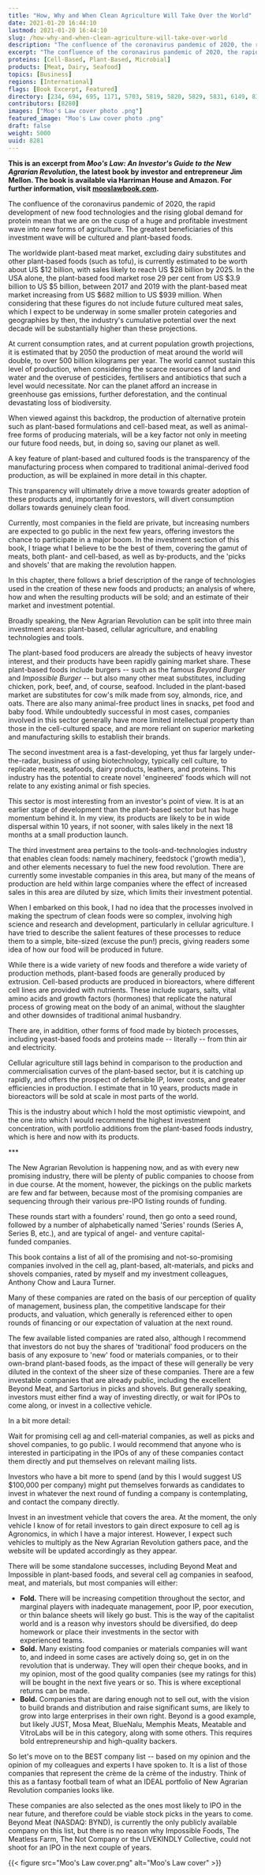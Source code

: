 ```yaml
---
title: "How, Why and When Clean Agriculture Will Take Over the World"
date: 2021-01-20 16:44:10
lastmod: 2021-01-20 16:44:10
slug: /how-why-and-when-clean-agriculture-will-take-over-world
description: "The confluence of the coronavirus pandemic of 2020, the rapid development of new food technologies and the rising global demand for protein mean that we are on the cusp of a huge and profitable investment wave into new forms of agriculture. The greatest beneficiaries of this investment wave will be cultured and plant-based foods."
excerpt: "The confluence of the coronavirus pandemic of 2020, the rapid development of new food technologies and the rising global demand for protein mean that we are on the cusp of a huge and profitable investment wave into new forms of agriculture. The greatest beneficiaries of this investment wave will be cultured and plant-based foods."
proteins: [Cell-Based, Plant-Based, Microbial]
products: [Meat, Dairy, Seafood]
topics: [Business]
regions: [International]
flags: [Book Excerpt, Featured]
directory: [234, 694, 695, 1171, 5703, 5819, 5820, 5829, 5831, 6149, 8345]
contributors: [8280]
images: ["Moo's Law cover photo .png"]
featured_image: "Moo's Law cover photo .png"
draft: false
weight: 5000
uuid: 8281
---
```

**This is an excerpt from *Moo's Law: An Investor's Guide to the New
Agrarian Revolution*, the latest book by investor and entrepreneur Jim
Mellon. The book is available via Harriman House and Amazon. For further
information, visit [mooslawbook.com](https://mooslawbook.com/).**

The confluence of the coronavirus pandemic of 2020, the rapid
development of new food technologies and the rising global demand for
protein mean that we are on the cusp of a huge and profitable investment
wave into new forms of agriculture. The greatest beneficiaries of this
investment wave will be cultured and plant-based foods.

The worldwide plant-based meat market, excluding dairy substitutes and
other plant-based foods (such as tofu), is currently estimated to be
worth about US \$12 billion, with sales likely to reach US \$28 billion
by 2025. In the USA alone, the plant-based food market rose 29 per cent
from US \$3.9 billion to US \$5 billion, between 2017 and 2019 with the
plant-based meat market increasing from US \$682 million to US \$939
million. When considering that these figures do not include future
cultured meat sales, which I expect to be underway in some smaller
protein categories and geographies by then, the industry's cumulative
potential over the next decade will be substantially higher than
these projections.

At current consumption rates, and at current population growth
projections, it is estimated that by 2050 the production of meat around
the world will double, to over 500 billion kilograms per year. The world
cannot sustain this level of production, when considering the scarce
resources of land and water and the overuse of pesticides, fertilisers
and antibiotics that such a level would necessitate. Nor can the planet
afford an increase in greenhouse gas emissions, further deforestation,
and the continual devastating loss of biodiversity.

When viewed against this backdrop, the production of alternative protein
such as plant-based formulations and cell-based meat, as well as
animal-free forms of producing materials, will be a key factor not only
in meeting our future food needs, but, in doing so, saving our planet
as well.

A key feature of plant-based and cultured foods is the transparency of
the manufacturing process when compared to traditional animal-derived
food production, as will be explained in more detail in this chapter.

This transparency will ultimately drive a move towards greater adoption
of these products and, importantly for investors, will divert
consumption dollars towards genuinely clean food.

Currently, most companies in the field are private, but increasing
numbers are expected to go public in the next few years, offering
investors the chance to participate in a major boom. In the investment
section of this book, I triage what I believe to be the best of them,
covering the gamut of meats, both plant- and cell-based, as well as
by-products, and the 'picks and shovels' that are making the
revolution happen.

In this chapter, there follows a brief description of the range of
technologies used in the creation of these new foods and products; an
analysis of where, how and when the resulting products will be sold; and
an estimate of their market and investment potential.

Broadly speaking, the New Agrarian Revolution can be split into three
main investment areas: plant-based, cellular agriculture, and enabling
technologies and tools.

The plant-based food producers are already the subjects of heavy
investor interest, and their products have been rapidly gaining market
share. These plant-based foods include burgers -- such as the famous
*Beyond Burger* and *Impossible Burger* -- but also many other meat
substitutes, including chicken, pork, beef, and, of course, seafood.
Included in the plant-based market are substitutes for cow's milk made
from soy, almonds, rice, and oats. There are also many animal-free
product lines in snacks, pet food and baby food. While undoubtedly
successful in most cases, companies involved in this sector generally
have more limited intellectual property than those in the cell-cultured
space, and are more reliant on superior marketing and manufacturing
skills to establish their brands.

The second investment area is a fast-developing, yet thus far largely
under-the-radar, business of using biotechnology, typically cell
culture, to replicate meats, seafoods, dairy products, leathers, and
proteins. This industry has the potential to create novel 'engineered'
foods which will not relate to any existing animal or fish species.

This sector is most interesting from an investor's point of view. It is
at an earlier stage of development than the plant-based sector but has
huge momentum behind it. In my view, its products are likely to be in
wide dispersal within 10 years, if not sooner, with sales likely in the
next 18 months at a small production launch.

The third investment area pertains to the tools-and-technologies
industry that enables clean foods: namely machinery, feedstock ('growth
media'), and other elements necessary to fuel the new food revolution.
There are currently some investable companies in this area, but many of
the means of production are held within large companies where the effect
of increased sales in this area are diluted by size, which limits their
investment potential.

When I embarked on this book, I had no idea that the processes involved
in making the spectrum of clean foods were so complex, involving high
science and research and development, particularly in cellular
agriculture. I have tried to describe the salient features of these
processes to reduce them to a simple, bite-sized (excuse the pun!)
precis, giving readers some idea of how our food will be produced
in future.

While there is a wide variety of new foods and therefore a wide variety
of production methods, plant-based foods are generally produced by
extrusion. Cell-based products are produced in bioreactors, where
different cell lines are provided with nutrients. These include sugars,
salts, vital amino acids and growth factors (hormones) that replicate
the natural process of growing meat on the body of an animal, without
the slaughter and other downsides of traditional animal husbandry.

There are, in addition, other forms of food made by biotech processes,
including yeast-based foods and proteins made -- literally -- from thin
air and electricity.

Cellular agriculture still lags behind in comparison to the production
and commercialisation curves of the plant-based sector, but it is
catching up rapidly, and offers the prospect of defensible IP, lower
costs, and greater efficiencies in production. I estimate that in 10
years, products made in bioreactors will be sold at scale in most parts
of the world.

This is the industry about which I hold the most optimistic viewpoint,
and the one into which I would recommend the highest investment
concentration, with portfolio additions from the plant-based foods
industry, which is here and now with its products.

\*\*\*

The New Agrarian Revolution is happening now, and as with every new
promising industry, there will be plenty of public companies to choose
from in due course. At the moment, however, the pickings on the public
markets are few and far between, because most of the promising companies
are sequencing through their various pre-IPO listing rounds of funding.

These rounds start with a founders' round, then go onto a seed round,
followed by a number of alphabetically named 'Series' rounds (Series A,
Series B, etc.), and are typical of angel- and venture
capital-funded companies.

This book contains a list of all of the promising and not-so-promising
companies involved in the cell ag, plant-based, alt-materials, and picks
and shovels companies, rated by myself and my investment colleagues,
Anthony Chow and Laura Turner.

Many of these companies are rated on the basis of our perception of
quality of management, business plan, the competitive landscape for
their products, and valuation, which generally is referenced either to
open rounds of financing or our expectation of valuation at the
next round.

The few available listed companies are rated also, although I recommend
that investors do not buy the shares of 'traditional' food producers on
the basis of any exposure to 'new' food or materials companies, or to
their own-brand plant-based foods, as the impact of these will generally
be very diluted in the context of the sheer size of these companies.
There are a few investable companies that are already public, including
the excellent Beyond Meat, and Sartorius in picks and shovels. But
generally speaking, investors must either find a way of investing
directly, or wait for IPOs to come along, or invest in a
collective vehicle.

In a bit more detail:

Wait for promising cell ag and cell-material companies, as well as picks
and shovel companies, to go public. I would recommend that anyone who is
interested in participating in the IPOs of any of these companies
contact them directly and put themselves on relevant mailing lists.

Investors who have a bit more to spend (and by this I would suggest US
\$100,000 per company) might put themselves forwards as candidates to
invest in whatever the next round of funding a company is contemplating,
and contact the company directly.

Invest in an investment vehicle that covers the area. At the moment, the
only vehicle I know of for retail investors to gain direct exposure to
cell ag is Agronomics, in which I have a major interest. However, I
expect such vehicles to multiply as the New Agrarian Revolution gathers
pace, and the website will be updated accordingly as they appear. 

There will be some standalone successes, including Beyond Meat and
Impossible in plant-based foods, and several cell ag companies in
seafood, meat, and materials, but most companies will either:

-   **Fold.** There will be increasing competition throughout the
    sector, and marginal players with inadequate management, poor IP,
    poor execution, or thin balance sheets will likely go bust. This is
    the way of the capitalist world and is a reason why investors should
    be diversified, do deep homework or place their investments in the
    sector with experienced teams.
-   **Sold.** Many existing food companies or materials companies will
    want to, and indeed in some cases are actively doing so, get in on
    the revolution that is underway. They will open their cheque books,
    and in my opinion, most of the good quality companies (see my
    ratings for this) will be bought in the next five years or so. This
    is where exceptional returns can be made. 
-   **Bold.** Companies that are daring enough not to sell out, with the
    vision to build brands and distribution and raise significant sums,
    are likely to grow into large enterprises in their own right. Beyond
    is a good example, but likely JUST, Mosa Meat, BlueNalu, Memphis
    Meats, Meatable and VitroLabs will be in this category, along with
    some others. This requires bold entrepreneurship and high-quality
    backers. 

So let's move on to the BEST company list -- based on my opinion and the
opinion of my colleagues and experts I have spoken to. It is a list of
those companies that represent the crème de la crème of the industry.
Think of this as a fantasy football team of what an IDEAL portfolio of
New Agrarian Revolution companies looks like.

These companies are also selected as the ones most likely to IPO in the
near future, and therefore could be viable stock picks in the years to
come. Beyond Meat (NASDAQ: BYND), is currently the only publicly
available company on this list, but there is no reason why Impossible
Foods, The Meatless Farm, The Not Company or the LIVEKINDLY Collective,
could not shoot for an IPO in the next couple of years.

{{< figure src="Moo's Law cover.png" alt="Moo's Law cover" >}}
